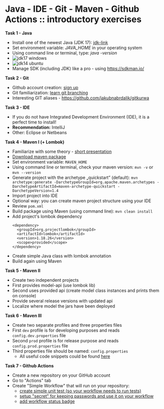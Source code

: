 # Java - IDE - Git - Maven - Github Actions :: introductory exercises

**Task 1 - Java**
- Install one of the newest Java (JDK 17): [jdk-link](https://www.oracle.com/java/technologies/downloads/#java17)
- Set environment variable: *JAVA_HOME* in your operating system
- Using command line or terminal, type: *java -version*
- ![](https://github.com/zzpj/pl-java2023/blob/main/intro/java_config_17.jpg "jdk17 windows")
- ![](https://github.com/zzpj/pl-java2023/blob/main/intro/java_config_14_unix.jpg "jdk14 ubuntu")
- Manage SDK (including JDK) like a pro - using https://sdkman.io/

**Task 2 - Git**
- Github account creation: [sign up](https://github.com/)
- Git familiarization: [learn git branching](https://learngitbranching.js.org/)
- Interesting GIT aliases - https://github.com/jakubnabrdalik/gitkurwa

**Task 3 - IDE**
- If you do not have Integrated Development Environment (IDE), it is a perfect time to install!
- **Recommendation:** IntelliJ
- Other: Eclipse or Netbeans

**Task 4 - Maven I (+ Lombok)**
- Familiarize with some theory - [short presentation](https://github.com/zzpj/pl-java2022/blob/main/intro/ZZPJ2021-maven.pdf)
- [Download maven package](https://maven.apache.org/download.cgi?Preferred=http%3A%2F%2Fapache.mirrors.tworzy.net%2F#)
- Set environment variable: `MAVEN_HOME`
- Using command line or terminal, check your maven version: `mvn -v` or `mvn --version`
- Generate project with the archetype „quickstart” (default): `mvn archetype:generate -DarchetypeGroupId=org.apache.maven.archetypes -DarchetypeArtifactId=maven-archetype-quickstart -DarchetypeVersion=1.4`
- Import project into IDE
- Optional way: you can create maven project structure using your IDE
- Review `pom.xml`
- Build package using Maven (using command line): `mvn clean install`
- Add project's lombok dependency 
    ```
    <dependency>
      <groupId>org.projectlombok</groupId>
      <artifactId>lombok</artifactId>
      <version>1.18.26</version>
      <scope>provided</scope>
    </dependency>
    ```
- Create simple Java class with lombok annotation
- Build again using Maven

**Task 5 - Maven II**
- Create two independent projects
- First provides model-api (use lombok lib)
- Second uses provided api (create model class instances and prints them on console)
- Provide several release versions with updated api
- Localize where model the jars have been deployed
 
**Task 6 - Maven III**
- Create two separate profiles and three properties files 
- First `dev` profile is for developing purposes and reads `config.dev.properties` file 
- Second `prod` profile is for release purpose and reads `config.prod.properties` file
- Third properties file should be named: `config.properties`
    - All useful code snippets could be found [here](https://github.com/zzpj/pl-java2023/blob/main/intro/maven-helpful-snippets.md)

**Task 7 - Github Actions**
- Create a new repository on your GitHub account
- Go to "Actions" tab
- Create "Simple Workflow" that will run on your repository:
  - [create simple unit test (so your workflow needs to run tests)](https://octopus.com/blog/githubactions-running-unit-tests)
  - [setup "secret" for keeping passwords and use it on your workflow](https://docs.github.com/en/actions/security-guides/encrypted-secrets)
  - [add workflow status badge](https://docs.github.com/en/actions/monitoring-and-troubleshooting-workflows/adding-a-workflow-status-badge)